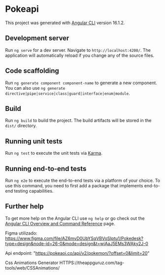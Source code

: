 # Pokeapi

This project was generated with [Angular CLI](https://github.com/angular/angular-cli) version 16.1.2.

## Development server

Run `ng serve` for a dev server. Navigate to `http://localhost:4200/`. The application will automatically reload if you change any of the source files.

## Code scaffolding

Run `ng generate component component-name` to generate a new component. You can also use `ng generate directive|pipe|service|class|guard|interface|enum|module`.

## Build

Run `ng build` to build the project. The build artifacts will be stored in the `dist/` directory.

## Running unit tests

Run `ng test` to execute the unit tests via [Karma](https://karma-runner.github.io).

## Running end-to-end tests

Run `ng e2e` to execute the end-to-end tests via a platform of your choice. To use this command, you need to first add a package that implements end-to-end testing capabilities.

## Further help

To get more help on the Angular CLI use `ng help` or go check out the [Angular CLI Overview and Command Reference](https://angular.io/cli) page.

Figma utilizado: https://www.figma.com/file/AZ6mvD0UbYSqVBVoSIptu1/Pokedesk?type=design&node-id=26-0&mode=design&t=wiAaJ5EMs3WAky2J-0

Api endpoint: "https://pokeaoi.co/api/v2/pokemon/?offset=0&limit=20"

Css Animations Generator
HTTPS://theappguruz.com/tag-tools/web/CSSAnimations/
